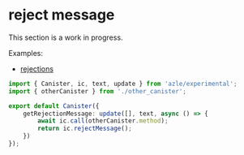 # reject message

This section is a work in progress.

Examples:

-   [rejections](https://github.com/demergent-labs/azle/tree/main/examples/rejections)

```typescript
import { Canister, ic, text, update } from 'azle/experimental';
import { otherCanister } from './other_canister';

export default Canister({
    getRejectionMessage: update([], text, async () => {
        await ic.call(otherCanister.method);
        return ic.rejectMessage();
    })
});
```
